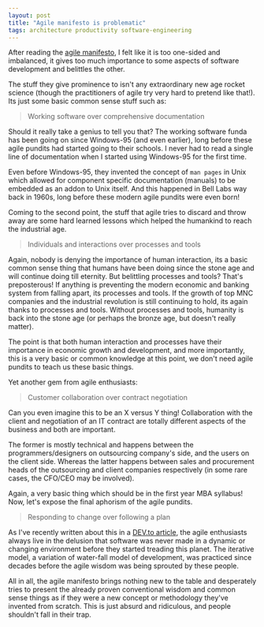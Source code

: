 ```yaml
---
layout: post
title: "Agile manifesto is problematic"
tags: architecture productivity software-engineering
---
```


After reading the [agile manifesto](https://agilemanifesto.org), I felt like it is too one-sided and imbalanced, it gives too much importance to some aspects of software development and belittles the other.

The stuff they give prominence to isn't any extraordinary new age rocket science (though the practitioners of agile try very hard to pretend like that!). Its just some basic common sense stuff such as:

> Working software over comprehensive documentation

Should it really take a genius to tell you that? The working software funda has been going on since Windows-95 (and even earlier), long before these agile pundits had started going to their schools. I never had to read a single line of documentation when I started using Windows-95 for the first time.

Even before Windows-95, they invented the concept of `man pages` in Unix which allowed for component specific documentation (manuals) to be embedded as an addon to Unix itself. And this happened in Bell Labs way back in 1960s, long before these modern agile pundits were even born!

Coming to the second point, the stuff that agile tries to discard and throw away are some hard learned lessons which helped the humankind to reach the industrial age.

> Individuals and interactions over processes and tools

Again, nobody is denying the importance of human interaction, its a basic common sense thing that humans have been doing since the stone age and will continue doing till eternity. But belittling processes and tools? That's preposterous! If anything is preventing the modern economic and banking system from falling apart, its processes and tools. If the growth of top MNC companies and the industrial revolution is still continuing to hold, its again thanks to processes and tools. Without processes and tools, humanity is back into the stone age (or perhaps the bronze age, but doesn't really matter).

The point is that both human interaction and processes have their importance in economic growth and development, and more importantly, this is a very basic or common knowledge at this point, we don't need agile pundits to teach us these basic things.

Yet another gem from agile enthusiasts:

> Customer collaboration over contract negotiation

Can you even imagine this to be an X versus Y thing! Collaboration with the client and negotiation of an IT contract are totally different aspects of the business and both are important.

The former is mostly technical and happens between the programmers/designers on outsourcing company's side, and the users on the client side. Whereas the latter happens between sales and procurement heads of the outsourcing and client companies respectively (in some rare cases, the CFO/CEO may be involved).

Again, a very basic thing which should be in the first year MBA syllabus! Now, let's expose the final aphorism of the agile pundits.

> Responding to change over following a plan

As I've recently written about this in a [DEV.to article](https://dev.to/prahladyeri/forget-agile-and-kanban-understand-what-your-user-wants-first-2pjn), the agile enthusiasts always live in the delusion that software was never made in a dynamic or changing environment before they started treading this planet. The iterative model, a variation of water-fall model of development, was practiced since decades before the agile wisdom was being sprouted by these people.

All in all, the agile manifesto brings nothing new to the table and desperately tries to present the already proven conventional wisdom and common sense things as if they were a new concept or methodology they've invented from scratch. This is just absurd and ridiculous, and people shouldn't fall in their trap.